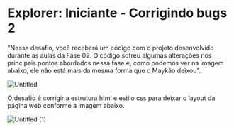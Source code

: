 # Explorer:  Iniciante - Corrigindo bugs 2


"Nesse desafio, você receberá um código com o projeto desenvolvido durante as aulas da Fase 02.
O código sofreu algumas alterações nos principais pontos abordados nessa fase e, como podemos ver na imagem abaixo, ele não está mais da mesma forma que o Maykão deixou".

![Untitled](https://github.com/alemorbene/html-css-desafio-corrigindo-bug-2/assets/56047471/f0ac2b93-beb7-4b9a-84fd-c3b7aa8991ff)


O desafio é corrigir a estrutura html e estilo css para deixar o layout da página web conforme a imagem abaixo.

![Untitled (1)](https://github.com/alemorbene/html-css-desafio-corrigindo-bug-2/assets/56047471/7c282370-d03d-431e-a385-65bd9c8d0f75)
